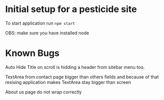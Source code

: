 # Initial setup for a pesticide site
To start application run `npm start`

OBS: make sure you have installed node

# Known Bugs
Auto Hide Title on scroll is hidding a header from sitebar menu too.

TextArea from contact page bigger than others fields and because of that resising application makes TextArea stay bigger than screen

About us page do not wrap correctly
